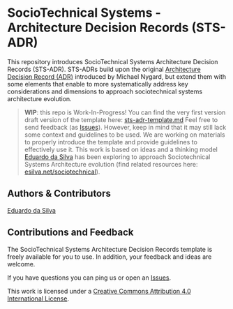 # SocioTechnical Systems - Architecture Decision Records (STS-ADR)

This repository introduces SocioTechnical Systems Architecture Decision Records (STS-ADR). STS-ADRs build upon the original [Architecture Decision Record (ADR)](https://www.cognitect.com/blog/2011/11/15/documenting-architecture-decisions) introduced by Michael Nygard, but extend them with some elements that enable to more systematically address key considerations and dimensions to approach sociotechnical systems architecture evolution. 

> **WIP**: this repo is Work-In-Progress! You can find the very first version draft version of the template here: [sts-adr-template.md](sts-adr-template.md) Feel free to send feedback (as [Issues](https://github.com/sociotechnical-architecture/sts-adr/issues/new/choose)). However, keep in mind that it may still lack some context and guidelines to be used. We are working on materials to properly introduce the template and provide guidelines to effectively use it. This work is based on ideas and a thinking model [Eduardo da Silva](https://esilva.net) has been exploring to approach Sociotechnical Systems Architecture evolution (find related resources here: [esilva.net/sociotechnical](https://esilva.net/sociotechnical)).

## Authors & Contributors

[Eduardo da Silva](https://esilva.net)

## **Contributions and Feedback**

The SocioTechnical Systems Architecture Decision Records template is freely available for you to use. In addition, your feedback and ideas are welcome.

If you have questions you can ping us or open an [Issues](https://github.com/sociotechnical-architecture/sts-adr/issues/new/choose).

This work is licensed under a [Creative Commons Attribution 4.0 International License](http://creativecommons.org/licenses/by/4.0/).